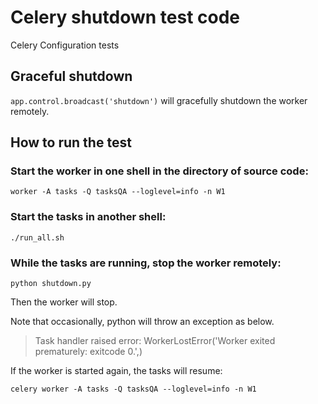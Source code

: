 # Celery shutdown test code
Celery Configuration tests

## Graceful shutdown

`app.control.broadcast('shutdown')`
will gracefully shutdown the worker remotely.




## How to run the test

### Start the worker in one shell in the directory of source code:

`worker -A tasks -Q tasksQA --loglevel=info -n W1`


### Start the tasks in another shell:

`./run_all.sh`

### While the tasks are running, stop the worker remotely:

`python shutdown.py`

Then the worker will stop.

Note that occasionally, python will throw an exception as below.
>Task handler raised error: WorkerLostError('Worker exited prematurely: exitcode 0.',)

If the worker is started again, the tasks will resume:

`celery worker -A tasks -Q tasksQA --loglevel=info -n W1`
